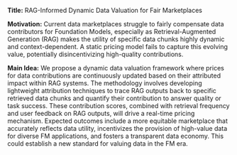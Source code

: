 **Title:** RAG-Informed Dynamic Data Valuation for Fair Marketplaces

**Motivation:** Current data marketplaces struggle to fairly compensate data contributors for Foundation Models, especially as Retrieval-Augmented Generation (RAG) makes the utility of specific data chunks highly dynamic and context-dependent. A static pricing model fails to capture this evolving value, potentially disincentivizing high-quality contributions.

**Main Idea:** We propose a dynamic data valuation framework where prices for data contributions are continuously updated based on their attributed impact within RAG systems. The methodology involves developing lightweight attribution techniques to trace RAG outputs back to specific retrieved data chunks and quantify their contribution to answer quality or task success. These contribution scores, combined with retrieval frequency and user feedback on RAG outputs, will drive a real-time pricing mechanism. Expected outcomes include a more equitable marketplace that accurately reflects data utility, incentivizes the provision of high-value data for diverse FM applications, and fosters a transparent data economy. This could establish a new standard for valuing data in the FM era.